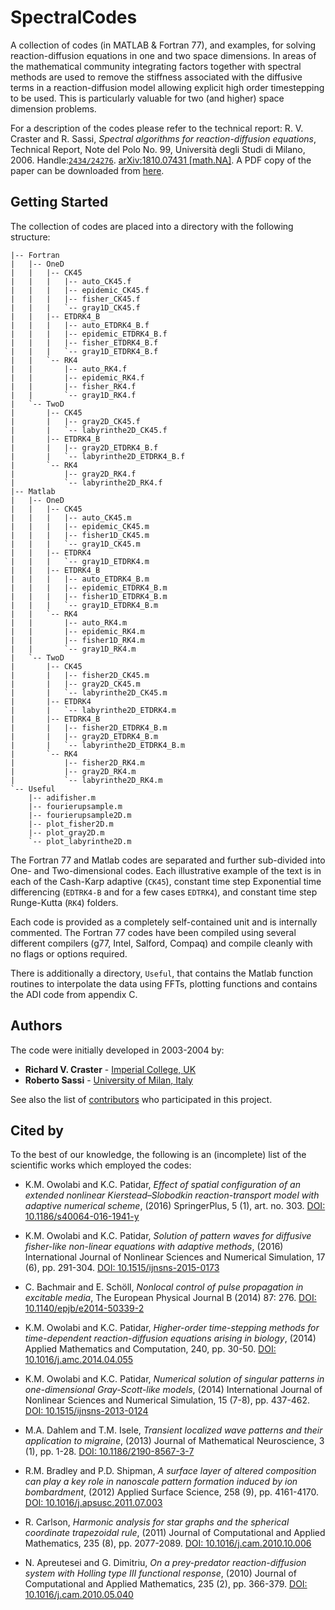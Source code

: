# SpectralCodes

A collection of codes (in MATLAB & Fortran 77), and examples, for solving reaction-diffusion equations in one and two space dimensions. In areas of the mathematical community integrating factors together with spectral methods are used to remove the stiffness associated with the diffusive terms in a reaction-diffusion model allowing explicit high order timestepping to be used. This is particularly valuable for two (and higher) space dimension problems.

For a description of the codes please refer to the technical report: 
R. V. Craster and R. Sassi, *Spectral algorithms for reaction-diffusion equations*, Technical Report, Note del Polo No. 99, Università degli Studi di Milano, 2006. Handle:[`2434/24276`](http://hdl.handle.net/2434/24276). [arXiv:1810.07431 [math.NA]](https://arxiv.org/abs/1810.07431).
A PDF copy of the paper can be downloaded from [here](https://air.unimi.it/retrieve/handle/2434/24276/12468/NotePolo99.pdf).

## Getting Started

The collection of codes are placed into a directory with the following structure:

```
|-- Fortran
|   |-- OneD
|   |   |-- CK45
|   |   |   |-- auto_CK45.f
|   |   |   |-- epidemic_CK45.f
|   |   |   |-- fisher_CK45.f
|   |   |   `-- gray1D_CK45.f
|   |   |-- ETDRK4_B
|   |   |   |-- auto_ETDRK4_B.f
|   |   |   |-- epidemic_ETDRK4_B.f
|   |   |   |-- fisher_ETDRK4_B.f
|   |   |   `-- gray1D_ETDRK4_B.f
|   |   `-- RK4
|   |       |-- auto_RK4.f
|   |       |-- epidemic_RK4.f
|   |       |-- fisher_RK4.f
|   |       `-- gray1D_RK4.f
|   `-- TwoD
|       |-- CK45
|       |   |-- gray2D_CK45.f
|       |   `-- labyrinthe2D_CK45.f
|       |-- ETDRK4_B
|       |   |-- gray2D_ETDRK4_B.f
|       |   `-- labyrinthe2D_ETDRK4_B.f
|       `-- RK4
|           |-- gray2D_RK4.f
|           `-- labyrinthe2D_RK4.f
|-- Matlab
|   |-- OneD
|   |   |-- CK45
|   |   |   |-- auto_CK45.m
|   |   |   |-- epidemic_CK45.m
|   |   |   |-- fisher1D_CK45.m
|   |   |   `-- gray1D_CK45.m
|   |   |-- ETDRK4
|   |   |   `-- gray1D_ETDRK4.m
|   |   |-- ETDRK4_B
|   |   |   |-- auto_ETDRK4_B.m
|   |   |   |-- epidemic_ETDRK4_B.m
|   |   |   |-- fisher1D_ETDRK4_B.m
|   |   |   `-- gray1D_ETDRK4_B.m
|   |   `-- RK4
|   |       |-- auto_RK4.m
|   |       |-- epidemic_RK4.m
|   |       |-- fisher1D_RK4.m
|   |       `-- gray1D_RK4.m
|   `-- TwoD
|       |-- CK45
|       |   |-- fisher2D_CK45.m
|       |   |-- gray2D_CK45.m
|       |   `-- labyrinthe2D_CK45.m
|       |-- ETDRK4
|       |   `-- labyrinthe2D_ETDRK4.m
|       |-- ETDRK4_B
|       |   |-- fisher2D_ETDRK4_B.m
|       |   |-- gray2D_ETDRK4_B.m
|       |   `-- labyrinthe2D_ETDRK4_B.m
|       `-- RK4
|           |-- fisher2D_RK4.m
|           |-- gray2D_RK4.m
|           `-- labyrinthe2D_RK4.m
`-- Useful
    |-- adifisher.m
    |-- fourierupsample.m
    |-- fourierupsample2D.m
    |-- plot_fisher2D.m
    |-- plot_gray2D.m
    `-- plot_labyrinthe2D.m
```

The Fortran 77 and Matlab codes are separated and further sub-divided into One- and Two-dimensional codes. Each illustrative
example of the text is in each of the Cash-Karp adaptive (`CK45`), constant time step Exponential time differencing (`EDTRK4-B` and for
a few cases `EDTRK4`), and constant time step Runge-Kutta (`RK4`) folders.

Each code is provided as a completely self-contained unit and is internally commented. The Fortran 77 codes have been compiled
using several different compilers (g77, Intel, Salford, Compaq) and compile cleanly with no flags or options required.

There is additionally a directory, `Useful`, that contains the Matlab function routines to interpolate the data using FFTs, 
plotting functions and contains the ADI code from appendix C.

## Authors

The code were initially developed in 2003-2004 by:
* **Richard V. Craster** - [Imperial College, UK](https://www.imperial.ac.uk/people/r.craster)
* **Roberto Sassi** - [University of Milan, Italy](https://homes.di.unimi.it/sassi/)

See also the list of [contributors](https://github.com/roesassi/SpectralCodes/contributors) who participated in this project.

## Cited by

To the best of our knowledge, the following is an (incomplete) list of the scientific works which employed the codes:

* K.M. Owolabi and K.C. Patidar, *Effect of spatial configuration of an extended nonlinear Kierstead–Slobodkin reaction-transport model with adaptive numerical scheme*, (2016) SpringerPlus, 5 (1), art. no. 303. [DOI: 10.1186/s40064-016-1941-y](http://dx.doi.org/10.1186/s40064-016-1941-y)

* K.M. Owolabi and K.C. Patidar, *Solution of pattern waves for diffusive fisher-like non-linear equations with adaptive methods*, (2016) International Journal of Nonlinear Sciences and Numerical Simulation, 17 (6), pp. 291-304. [DOI: 10.1515/ijnsns-2015-0173](http://dx.doi.org/10.1515/ijnsns-2015-0173)

* C. Bachmair and E. Schöll, *Nonlocal control of pulse propagation in excitable media*, The European Physical Journal B (2014) 87: 276. [DOI: 10.1140/epjb/e2014-50339-2](http://doi.org/10.1140/epjb/e2014-50339-2)

* K.M. Owolabi and K.C. Patidar, *Higher-order time-stepping methods for time-dependent reaction-diffusion equations arising in biology*, (2014) Applied Mathematics and Computation, 240, pp. 30-50. [DOI: 10.1016/j.amc.2014.04.055](http://dx.doi.org/10.1016/j.amc.2014.04.055)

* K.M. Owolabi and K.C. Patidar, *Numerical solution of singular patterns in one-dimensional Gray-Scott-like models*, (2014) International Journal of Nonlinear Sciences and Numerical Simulation, 15 (7-8), pp. 437-462. [DOI: 10.1515/ijnsns-2013-0124](http://dx.doi.org/10.1515/ijnsns-2013-0124)

* M.A. Dahlem and T.M. Isele, *Transient localized wave patterns and their application to migraine*, (2013) Journal of Mathematical Neuroscience, 3 (1), pp. 1-28. [DOI: 10.1186/2190-8567-3-7](http://dx.doi.org/10.1186/2190-8567-3-7)

* R.M. Bradley and P.D. Shipman, *A surface layer of altered composition can play a key role in nanoscale pattern formation induced by ion bombardment*, (2012) Applied Surface Science, 258 (9), pp. 4161-4170. [DOI: 10.1016/j.apsusc.2011.07.003](http://dx.doi.org/10.1016/j.apsusc.2011.07.003)

* R. Carlson, *Harmonic analysis for star graphs and the spherical coordinate trapezoidal rule*, (2011) Journal of Computational and Applied Mathematics, 235 (8), pp. 2077-2089. [DOI: 10.1016/j.cam.2010.10.006](http://dx.doi.org/10.1016/j.cam.2010.10.006)

* N. Apreutesei and G. Dimitriu, *On a prey-predator reaction-diffusion system with Holling type III functional response*, (2010) Journal of Computational and Applied Mathematics, 235 (2), pp. 366-379. [DOI: 10.1016/j.cam.2010.05.040](http://dx.doi.org/10.1016/j.cam.2010.05.040)



